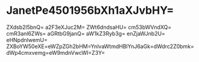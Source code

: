# JanetPe4501956bXh1aXJvbHY=
ZXdsb2l5bnQ=
a2F3eXJuc2M=
ZWt6dndsaHU=
cm53bWVndXQ=
cmR3anl6ZWs=
aGRtbG9janQ=
aW1kZ3Ryb3g=
enZjaWJnb2U=
eHNpdnlwemU=
ZXBoYW50eXE=eWZpZGh2bHM=YnlvaWtmdHBlYnJ6aGk=dWdrc2Z0bmk=dWp4cmxvemg=eW9mdnVwcWI=Z3Y=
